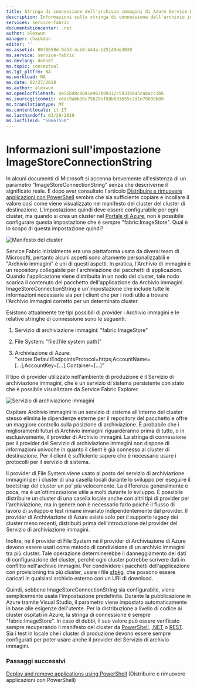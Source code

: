 ```yaml
---
title: Stringa di connessione dell'archivio immagini di Azure Service Fabric | Microsoft Docs
description: Informazioni sulla stringa di connessione dell'archivio immagini
services: service-fabric
documentationcenter: .net
author: alexwun
manager: chackdan
editor: ''
ms.assetid: 00f8059d-9d53-4cb8-b44a-b25149de3030
ms.service: service-fabric
ms.devlang: dotnet
ms.topic: conceptual
ms.tgt_pltfrm: NA
ms.workload: NA
ms.date: 02/27/2018
ms.author: alexwun
ms.openlocfilehash: 4a56b48c0041e963b89312c59335b45cabacc1bb
ms.sourcegitcommit: c6dc9abb30c75629ef88b833655c2d1e78609b89
ms.translationtype: MT
ms.contentlocale: it-IT
ms.lasthandoff: 03/29/2019
ms.locfileid: "58667550"
---
```

# <a name="understand-the-imagestoreconnectionstring-setting"></a>Informazioni sull'impostazione ImageStoreConnectionString

In alcuni documenti di Microsoft si accenna brevemente all'esistenza di un parametro "ImageStoreConnectionString" senza che descriverne il significato reale. E dopo aver consultato l'articolo [Distribuire e rimuovere applicazioni con PowerShell][10] sembra che sia sufficiente copiare e incollare il valore così come viene visualizzato nel manifesto del cluster del cluster di destinazione. L'impostazione quindi deve essere configurabile per ogni cluster, ma quando si crea un cluster nel [Portale di Azure][11], non è possibile configurare questa impostazione che è sempre "fabric:ImageStore". Qual è lo scopo di questa impostazione quindi?

![Manifesto del cluster][img_cm]

Service Fabric inizialmente era una piattaforma usata da diversi team di Microsofti, pertanto alcuni aspetti sono altamente personalizzabili e "Archivio immagini" è uni di questi aspetti. In pratica, l'Archivio di immagini è un repository collegabile per l'archiviazione dei pacchetti di applicazioni. Quando l'applicazione viene distribuita in un nodo del cluster, tale nodo scarica il contenuto del pacchetto dell'applicazione da Archivio immagini. ImageStoreConnectionString è un'impostazione che include tutte le informazioni necessarie sia per i client che per i nodi utile a trovare l'Archivio immagini corretto per un determinato cluster.

Esistono attualmente tre tipi possibili di provider i Archivio immagini e le relative stringhe di connessione sono le seguenti:

1. Servizio di archiviazione immagini: "fabric:ImageStore"

2. File System: "file:[file system path]"

3. Archiviazione di Azure: "xstore:DefaultEndpointsProtocol=https;AccountName=[...];AccountKey=[...];Container=[...]"

Il tipo di provider utilizzato nell'ambiente di produzione è il Servizio di archiviazione immagini, che è un servizio di sistema persistente con stato che è possibile visualizzare da Service Fabric Explorer. 

![Servizio di archiviazione immagini][img_is]

Ospitare Archivio immagini in un servizio di sistema all'interno del cluster stesso elimina le dipendenze esterne per il repository del pacchetto e offre un maggiore controllo sulla posizione di archiviazione. È probabile che i miglioramenti futuri di Archivio immagini riguarderanno prima di tutto, o in esclusivamente, il provider di Archivio immagini. La stringa di connessione per il provider del Servizio di archiviazione immagini non dispone di informazioni univoche in quanto il client è già connesso al cluster di destinazione. Per il client è sufficiente sapere che è necessario usare i protocolli per il servizio di sistema.

Il provider di File System viene usato al posto del servizio di archiviazione immagini per i cluster di una casella locali durante lo sviluppo per eseguire il bootstrap del cluster un po' più velocemente. La differenza generalmente è poca, ma è un'ottimizzazione utile a molti durante lo sviluppo. È possibile distribuire un cluster di una casella locale anche con altri tipi di provider per l'archiviazione, ma in genere non è necessario farlo poiché il flusso di lavoro di sviluppo e test rimane invariato indipendentemente dal provider. Il provider di Archiviazione di Azure esiste solo per il supporto legacy dei cluster meno recenti, distribuiti prima dell'introduzione del provider del Servizio di archiviazione immagini.

Inoltre, né il provider di File System né il provider di Archiviazione di Azure devono essere usati come metodo di condivisione di un archivio immagini tra più cluster. Tale operazione determinerebbe il danneggiamento dei dati di configurazione del cluster, perché ogni cluster potrebbe scrivere dati in conflitto nell'archivio immagini. Per condividere i pacchetti dell'applicazione con provisioning tra più cluster, usare i file [sfpkg][12], che possono essere caricati in qualsiasi archivio esterno con un URI di download.

Quindi, sebbene ImageStoreConnectionString sia configurabile, viene semplicemente usata l'impostazione predefinita. Durante la pubblicazione in Azure tramite Visual Studio, il parametro viene impostato automaticamente in base alle esigenze dell'utente. Per la distribuzione a livello di codice ai cluster ospitati in Azure, la stringa di connessione è sempre "fabric:ImageStore". In caso di dubbi, il suo valore può essere verificato sempre recuperando il manifesto del cluster da [PowerShell](https://docs.microsoft.com/powershell/module/servicefabric/get-servicefabricclustermanifest), [.NET](https://msdn.microsoft.com/library/azure/mt161375.aspx) o [REST](https://docs.microsoft.com/rest/api/servicefabric/get-a-cluster-manifest). Sia i test in locale che i cluster di produzione devono essere sempre configurati per poter usare anche il provider del Servizio di archivio immagini.

### <a name="next-steps"></a>Passaggi successivi
[Deploy and remove applications using PowerShell][10] (Distribuire e rimuovere applicazioni con PowerShell)

<!--Image references-->
[img_is]: ./media/service-fabric-image-store-connection-string/image_store_service.png
[img_cm]: ./media/service-fabric-image-store-connection-string/cluster_manifest.png

[10]: service-fabric-deploy-remove-applications.md
[11]: service-fabric-cluster-creation-via-portal.md
[12]: service-fabric-package-apps.md#create-an-sfpkg
